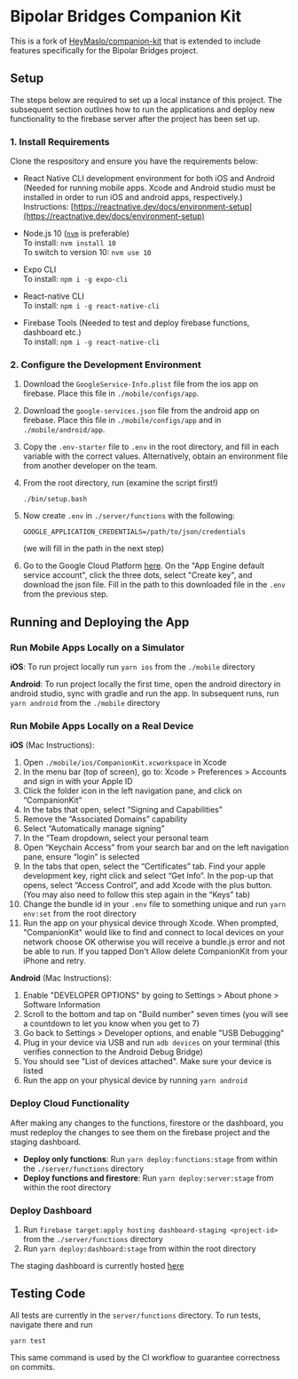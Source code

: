 # Bipolar Bridges Companion Kit

This is a fork of [HeyMaslo/companion-kit](https://github.com/HeyMaslo/companion-kit) that is extended to include features specifically for the Bipolar Bridges project.

## Setup

The steps below are required to set up a local instance of this project. The subsequent section outlines how to run the applications and deploy new functionality to the firebase server after the project has been set up.

### 1. Install Requirements

Clone the respository and ensure you have the requirements below:

 * React Native CLI development environment for both iOS and Android (Needed for running mobile apps. Xcode and Android studio must be installed in order to run iOS and android apps, respectively.)  
 Instructions: [https://reactnative.dev/docs/environment-setup](https://reactnative.dev/docs/environment-setup)

 * Node.js 10 ([`nvm`](https://github.com/nvm-sh/nvm) is preferable)  
 To install:  ```nvm install 10```	
 To switch to version 10:  ```nvm use 10```
 
 * Expo CLI  
 To install: ```npm i -g expo-cli```
 
 * React-native CLI  
 To install: ```npm i -g react-native-cli```
 
 * Firebase Tools (Needed to test and deploy firebase functions, dashboard etc.)  
 To install: ```npm i -g react-native-cli```

### 2. Configure the Development Environment

1. Download the `GoogleService-Info.plist` file from the ios app on firebase. Place this file in `./mobile/configs/app`.
2. Download the `google-services.json` file from the android app on firebase. Place this file in `./mobile/configs/app` and in `./mobile/android/app`.
3. Copy the `.env-starter` file to `.env` in the root directory, and fill in each variable with the correct values. Alternatively, obtain an environment file from another developer on the team.
4. From the root directory, run (examine the script first!)
    ```
    ./bin/setup.bash
    ```
5.  Now create `.env` in `./server/functions` with the following:
	```
	GOOGLE_APPLICATION_CREDENTIALS=/path/to/json/credentials
	```
	(we will fill in the path in the next step)

6. Go to the Google Cloud Platform [here](https://console.cloud.google.com/iam-admin/serviceaccounts?project=bipolarbridges). On the "App Engine default service account", click the three dots, select "Create key", and download the json file. Fill in the path to this downloaded file in the `.env` from the previous step.

## Running and Deploying the App

### Run Mobile Apps Locally on a Simulator

**iOS**: To run project locally run `yarn ios` from the `./mobile` directory

**Android**: To run project locally the first time, open the android directory in android studio, sync with gradle and run the app. In subsequent runs, run `yarn android` from the `./mobile` directory

### Run Mobile Apps Locally on a Real Device

**iOS** (Mac Instructions):

1. Open `./mobile/ios/CompanionKit.xcworkspace` in Xcode
2. In the menu bar (top of screen), go to: Xcode > Preferences > Accounts and sign in with your Apple ID
3. Click the folder icon in the left navigation pane, and click on “CompanionKit”
4. In the tabs that open, select “Signing and Capabilities"
5. Remove the “Associated Domains” capability
6. Select “Automatically manage signing”
7. In the “Team dropdown, select your personal team
8. Open “Keychain Access” from your search bar and on the left navigation pane, ensure “login” is selected
9. In the tabs that open, select the “Certificates” tab. Find your apple development key, right click and select “Get Info”. In the pop-up that opens, select “Access Control”, and add Xcode with the plus button. (You may also need to follow this step again in the “Keys” tab)
10. Change the bundle id in your `.env` file to something unique and run `yarn env:set` from the root directory
11. Run the app on your physical device through Xcode. When prompted, "CompanionKit" would like to find and connect to local devices on your network choose OK otherwise you will receive a bundle.js error and not be able to run. If you tapped Don't Allow delete CompanionKit from your iPhone and retry.

**Android** (Mac Instructions):

1. Enable "DEVELOPER OPTIONS" by going to Settings > About phone > Software Information
2. Scroll to the bottom and tap on "Build number" seven times (you will see a countdown to let you know when you get to 7)
3. Go back to Settings > Developer options, and enable "USB Debugging"
4. Plug in your device via USB and run `adb devices` on your terminal (this verifies connection to the Android Debug Bridge)
5. You should see "List of devices attached". Make sure your device is listed
6. Run the app on your physical device by running `yarn android`


### Deploy Cloud Functionality

After making any changes to the functions, firestore or the dashboard, you must redeploy the changes to see them on the firebase project and the staging dashboard.

- **Deploy only functions**: Run `yarn deploy:functions:stage` from within the `./server/functions` directory
- **Deploy functions and firestore**: Run `yarn deploy:server:stage` from within the root directory

### Deploy Dashboard

1. Run `firebase target:apply hosting dashboard-staging <project-id>` from the `./server/functions` directory
2. Run `yarn deploy:dashboard:stage` from within the root directory

The staging dashboard is currently hosted [here](https://bipolarbridges.web.app/)

## Testing Code
All tests are currently in the `server/functions` directory. To run tests, navigate there and run
```
yarn test
```
This same command is used by the CI workflow to guarantee correctness on commits.